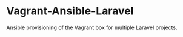 Vagrant-Ansible-Laravel
=======================

Ansible provisioning of the Vagrant box for multiple Laravel projects.
